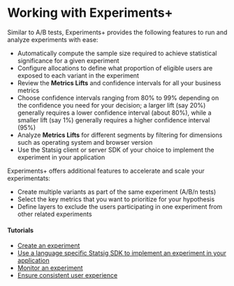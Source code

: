 # Working with Experiments+

Similar to A/B tests, Experiments+ provides the following features to run and analyze experiments with ease:
 - Automatically compute the sample size required to achieve statistical significance for a given experiment  
 - Configure allocations to define what proportion of eligible users are exposed to each variant in the experiment
 - Review the **Metrics Lifts** and confidence intervals for all your business metrics
 - Choose confidence intervals ranging from 80% to 99% depending on the confidence you need for your decision; a larger lift (say 20%) generally requires a lower confidence interval (about 80%), while a smaller lift (say 1%) generally requires a higher confidence interval (95%)
 - Analyze **Metrics Lifts** for different segments by filtering for dimensions such as operating system and browser version
 - Use the Statsig client or server SDK of your choice to implement the experiment in your application

Experiments+ offers additional features to accelerate and scale your experimentats:
 - Create multiple variants as part of the same experiment (A/B/n tests)
 - Select the key metrics that you want to prioritize for your hypothesis 
 - Define layers to exclude the users participating in one experiment from other related experiments

#### Tutorials
- [Create an experiment](https://docs.statsig.com/experimentsPlus/create-new)
- [Use a language specific Statsig SDK to implement an experiment in your application](https://docs.statsig.com/experimentsPlus/implement)
- [Monitor an experiment](https://docs.statsig.com/experimentsPlus/monitor)
- [Ensure consistent user experience](https://docs.statsig.com/experimentsPlus/consistent-exp)
